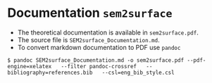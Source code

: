 # Documentation `sem2surface`

+ The theoretical documentation is available in `sem2surface.pdf`.
+ The source file is `SEM2surface_Documentation.md`.
+ To convert markdown documentation to PDF use `pandoc`
```
$ pandoc SEM2surface_Documentation.md -o sem2surface.pdf --pdf-engine=xelatex   --filter pandoc-crossref   --bibliography=references.bib   --csl=eng_bib_style.csl
```
